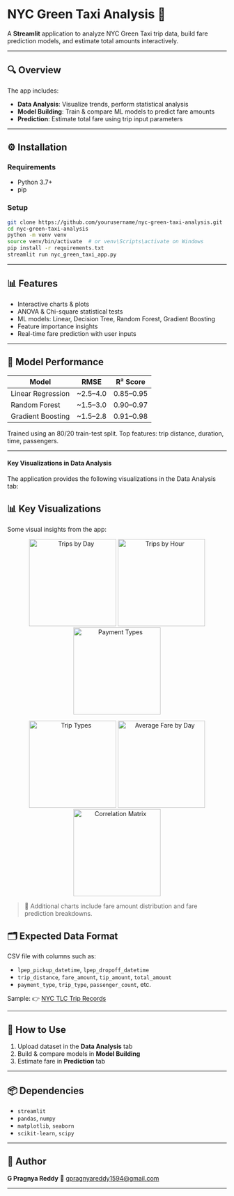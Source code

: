 
# NYC Green Taxi Analysis 🚖

A **Streamlit** application to analyze NYC Green Taxi trip data, build fare prediction models, and estimate total amounts interactively.

---

## 🔍 Overview

The app includes:

- **Data Analysis**: Visualize trends, perform statistical analysis  
- **Model Building**: Train & compare ML models to predict fare amounts  
- **Prediction**: Estimate total fare using trip input parameters

---



## ⚙️ Installation

### Requirements
- Python 3.7+
- pip

### Setup
```bash
git clone https://github.com/yourusername/nyc-green-taxi-analysis.git
cd nyc-green-taxi-analysis
python -m venv venv
source venv/bin/activate  # or venv\Scripts\activate on Windows
pip install -r requirements.txt
streamlit run nyc_green_taxi_app.py
````

---

## 📊 Features

* Interactive charts & plots
* ANOVA & Chi-square statistical tests
* ML models: Linear, Decision Tree, Random Forest, Gradient Boosting
* Feature importance insights
* Real-time fare prediction with user inputs

---

## 🧠 Model Performance

| Model             | RMSE      | R² Score  |
| ----------------- | --------- | --------- |
| Linear Regression | \~2.5–4.0 | 0.85–0.95 |
| Random Forest     | \~1.5–3.0 | 0.90–0.97 |
| Gradient Boosting | \~1.5–2.8 | 0.91–0.98 |

Trained using an 80/20 train-test split.
Top features: trip distance, duration, time, passengers.

---

#### Key Visualizations in Data Analysis

The application provides the following visualizations in the Data Analysis tab:

## 📊 Key Visualizations

Some visual insights from the app:

<p align="center">
  <img src="images/Tip_Percentage_Distribution_by_Weekday.png" alt="Trips by Day" width="200"/>
  <img src="images/Average_Fare_by_Hour_of_Day.png" alt="Trips by Hour" width="200"/>
  <img src="images/payment_type_distribution.png" alt="Payment Types" width="200"/>
</p>

<p align="center">
  <img src="images/trip_type_distribution.png" alt="Trip Types" width="200"/>
  <img src="images/Average_Fare_by_Day_of_Week.png" alt="Average Fare by Day" width="200"/>
  <img src="images/correlation_matrix.png" alt="Correlation Matrix" width="200"/>
</p>

> 🧠 Additional charts include fare amount distribution and fare prediction breakdowns.

## 🗂️ Expected Data Format

CSV file with columns such as:

* `lpep_pickup_datetime`, `lpep_dropoff_datetime`
* `trip_distance`, `fare_amount`, `tip_amount`, `total_amount`
* `payment_type`, `trip_type`, `passenger_count`, etc.

Sample:
👉 [NYC TLC Trip Records](https://www1.nyc.gov/site/tlc/about/tlc-trip-record-data.page)

---

## 🚀 How to Use

1. Upload dataset in the **Data Analysis** tab
2. Build & compare models in **Model Building**
3. Estimate fare in **Prediction** tab

---

## 📦 Dependencies

* `streamlit`
* `pandas`, `numpy`
* `matplotlib`, `seaborn`
* `scikit-learn`, `scipy`

---

## 👤 Author

**G Pragnya Reddy**
📧 [gpragnyareddy1594@gmail.com](mailto:gpragnyareddy1594@gmail.com)

---

```
